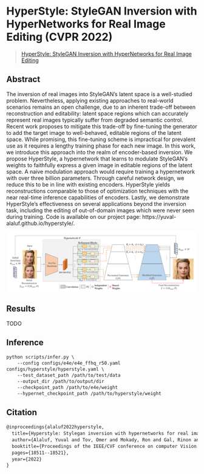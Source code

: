# HyperStyle: StyleGAN Inversion with HyperNetworks for Real Image Editing (CVPR 2022)

> [HyperStyle: StyleGAN Inversion with HyperNetworks for Real Image Editing](https://arxiv.org/abs/2111.15666)

## Abstract

The inversion of real images into StyleGAN’s latent space is a well-studied problem. Nevertheless, applying existing approaches to real-world scenarios remains an open challenge, due to an inherent trade-off between reconstruction and editability: latent space regions which can accurately represent real images typically suffer from degraded semantic control. Recent work proposes to mitigate this trade-off by fine-tuning the generator to add the target image to well-behaved, editable regions of the latent space. While promising, this fine-tuning scheme is impractical for
prevalent use as it requires a lengthy training phase for each new image. In this work, we introduce this approach into the realm of encoder-based inversion. We propose HyperStyle, a hypernetwork that learns to modulate StyleGAN’s weights to faithfully express a given image in editable regions of the latent space. A naive modulation approach would require training a hypernetwork with over three billion parameters. Through careful network design, we reduce this to be in line with existing encoders. HyperStyle yields reconstructions comparable to those of optimization techniques with the near real-time inference capabilities of encoders. Lastly, we demonstrate HyperStyle’s effectiveness on several applications beyond the inversion task, including the editing of out-of-domain images which were never seen during training. Code is available on our project page: https://yuval- alaluf.github.io/hyperstyle/.

![HyperStyle](../../docs/hyperstyle.png)

## Results

TODO

## Inference

```
python scripts/infer.py \
	--config configs/e4e/e4e_ffhq_r50.yaml configs/hyperstyle/hyperstyle.yaml \
	--test_dataset_path /path/to/test/data
    --output_dir /path/to/output/dir
    --checkpoint_path /path/to/e4e/weight
    --hypernet_checkpoint_path /path/to/hyperstyle/weight
```

## Citation

```latex
@inproceedings{alaluf2022hyperstyle,
  title={Hyperstyle: Stylegan inversion with hypernetworks for real image editing},
  author={Alaluf, Yuval and Tov, Omer and Mokady, Ron and Gal, Rinon and Bermano, Amit},
  booktitle={Proceedings of the IEEE/CVF conference on computer Vision and pattern recognition},
  pages={18511--18521},
  year={2022}
}
```


